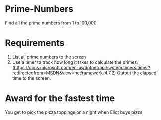 # Prime-Numbers
Find all the prime numbers from 1 to 100,000

# Requirements
1. List all prime numbers to the screen
2. Use a timer to track how long it takes to calculate the primes.(https://docs.microsoft.com/en-us/dotnet/api/system.timers.timer?redirectedfrom=MSDN&view=netframework-4.7.2) Output the elapsed time to the screen.

# Award for the fastest time
You get to pick the pizza toppings on a night when Eliot buys pizza
